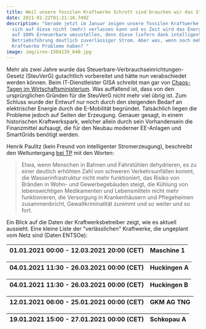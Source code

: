 ```yaml
---
title: Weil unsere fossilen Kraftwerke Schrott sind brauchen wir das SteuVerG
date: 2021-01-22T01:21:16.749Z
description: "Gerade jetzt im Januar zeigen unsere fossilen Kraftwerke, dass man
  sich auf diese nicht (mehr) verlassen kann und es Zeit wird das Energiesystem
  auf 100% Erneuerbare umzustellen, denn diese liefern dank intelligenter
  Betriebsführung deutlich zuverlässiger Strom. Aber was, wenn noch mehr
  Kraftwerke Probleme haben? "
image: img/iron-1504139_640.jpg
---
```

Mehr als zwei Jahre wurde das Steuerbare-Verbrauchseinrichtungen-Gesetz (SteuVerG) gutachtlich vorbereitet und hätte nun verabschiedet werden können. Beim IT-Dienstleister GISA schreibt man gar von [Chaos-Tagen im Wirtschaftsministerium](https://www.gisa.de/steuverg/). Was auffallend ist, dass von den ursprünglichen Gründen für die SteuVerG nicht mehr viel übrig ist. Zum Schluss wurde der Entwurf nur noch durch den steigenden Bedarf an elektrischer Energie durch die E-Mobilität begründet. Tatsächlich liegen die Probleme jedoch auf Seiten der Erzeugung. Genauer gesagt, in einem historischen Kraftwerkspark, welcher allein durch sein Vorhandensein die Finanzmittel aufsaugt, die für den Neubau moderner EE-Anlagen und SmartGrids benötigt werden.

Henrik Paulitz (kein Freund von intelligenter Stromerzeugung), beschreibt den Weltuntergang [bei TP](https://www.heise.de/tp/features/Die-Stromversorgung-ist-massiv-gefaehrdet-5030116.html?seite=all) mit den Worten:

> Etwa, wenn Menschen in Bahnen und Fahrstühlen dehydrieren, es zu einer deutlich erhöhten Zahl von schweren Verkehrsunfällen kommt, die Wasserinfrastruktur nicht mehr funktioniert, das Risiko von Bränden in Wohn- und Gewerbegebäuden steigt, die Kühlung von lebenswichtigen Medikamenten und Lebensmitteln nicht mehr funktionieren, die Versorgung in Krankenhäusern und Pflegeheimen zusammenbricht, Gewaltkriminalität zunimmt und so weiter und so fort.

Ein Blick auf die Daten der Kraftwerksbetreiber zeigt, wie es aktuell aussieht. Eine kleine Liste der "verlässlichen" Kraftwerke, die ungeplant vom Netz sind (Daten ENTSOe):

| 01.01.2021 00:00 - 12.03.2021 20:00 (CET) | Maschine 1 |
| ----------------------------------------- | ---------- |

| 04.01.2021 11:30 - 26.03.2021 00:00 (CET) | Huckingen A |
| ----------------------------------------- | ----------- |

| 04.01.2021 11:30 - 26.03.2021 00:00 (CET) | Huckingen B |
| ----------------------------------------- | ----------- |

| 12.01.2021 06:00 - 25.01.2021 00:00 (CET) | GKM AG TNG |
| ----------------------------------------- | ---------- |

| 19.01.2021 15:00 - 27.01.2021 00:00 (CET) | Schkopau A |
| ----------------------------------------- | ---------- |